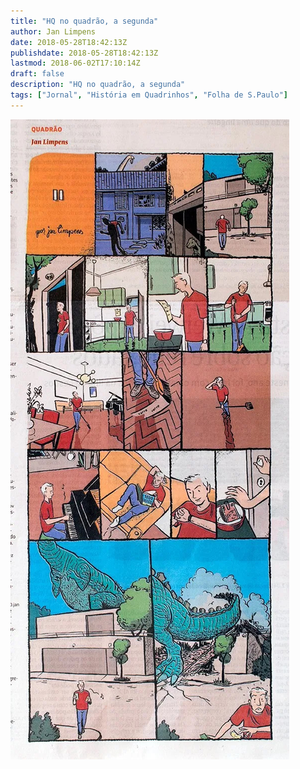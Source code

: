 ```yaml
---
title: "HQ no quadrão, a segunda"
author: Jan Limpens
date: 2018-05-28T18:42:13Z
publishdate: 2018-05-28T18:42:13Z
lastmod: 2018-06-02T17:10:14Z
draft: false
description: "HQ no quadrão, a segunda"
tags: ["Jornal", "História em Quadrinhos", "Folha de S.Paulo"]
---
```


![HQ Quadrão](2018-05-Folha-Ilustrada-HQ-1.jpg)
